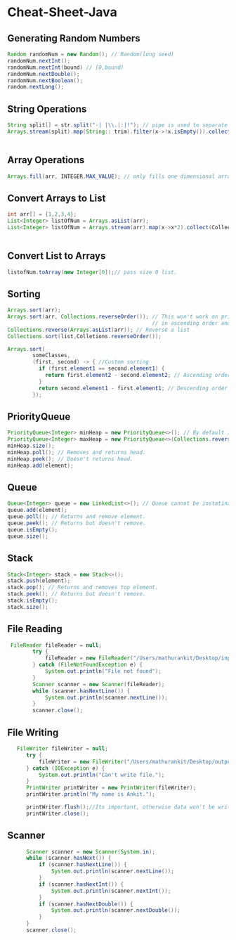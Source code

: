 # Cheat-Sheet-Java

Generating Random Numbers
------------
```java
Random randomNum = new Random(); // Random(long seed)
randomNum.nextInt();
randomNum.nextInt(bound) // [0,bound)
randomNum.nextDouble();
randomNum.nextBoolean();
random.nextLong();
```


String Operations
------------------
```java
String split[] = str.split("-| |\\.|:|!"); // pipe is used to separate regex, escaping fullstop(\\.) also.
Arrays.stream(split).map(String:: trim).filter(x->!x.isEmpty()).collect(Collectors.toList()); // Collecting non 
                                                                                        // empty string as list.
```

Array Operations
------------------
```java
Arrays.fill(arr, INTEGER.MAX_VALUE); // only fills one dimensional arrays.
```

Convert Arrays to List
-----------------------
```java
int arr[] = {1,2,3,4};
List<Integer> listOfNum = Arrays.asList(arr); 
List<Integer> listOfNum = Arrays.stream(arr).map(x->x*2).collect(Collectors.toList()); //Transform 
                                                                             // and convert to List.
```

Convert List to Arrays
----------------------
```java
listofNum.toArray(new Integer[0]);// pass size 0 list.
```

Sorting
-------------------------------------------------
```java
Arrays.sort(arr);
Arrays.sort(arr, Collections.reverseOrder()); // This won't work on primitve arrays, for them sort 
                                              // in ascending order and then reverse.
Collections.reverse(Arrays.asList(arr)); // Reverse a list
Collections.sort(list,Colletions.reverseOrder());

Arrays.sort(
        someClasses,
        (first, second) -> { //Custom sorting
          if (first.element1 == second.element1) {
            return first.element2 - second.element2; // Ascending order
          }
          return second.element1 - first.element1; // Descending order
        });
```

PriorityQueue
--------------------------------------------------
```java
PriorityQueue<Integer> minHeap = new PriorityQueue<>(); // By default its minHeap.
PriorityQueue<Integer> maxHeap = new PriorityQueue<>(Collections.reverseOrder());
minHeap.size();
minHeap.poll(); // Removes and returns head.
minHeap.peek(); // Doesn't returns head.
minHeap.add(element);
```

Queue
--------------------------------------------------
```java
Queue<Integer> queue = new LinkedList<>(); // Queue cannot be instatinated, its an abstract class.
queue.add(element);
queue.poll(); // Returns and remove element.
queue.peek(); // Returns but doesn't remove.
queue.isEmpty();
queue.size();
```

Stack
-----------------------------------
```java
Stack<Integer> stack = new Stack<>();
stack.push(element);
stack.pop(); // Returns and removes top element.
stack.peek(); // Returns but doesn't remove.
stack.isEmpty();
stack.size();
```

File Reading 
----------------------------------
```java
 FileReader fileReader = null;
        try {
            fileReader = new FileReader("/Users/mathurankit/Desktop/input.txt");
        } catch (FileNotFoundException e) {
            System.out.println("File not found");
        }
        Scanner scanner = new Scanner(fileReader);
        while (scanner.hasNextLine()) {
            System.out.println(scanner.nextLine());
        }
        scanner.close();
```
        
File Writing
---------------------------------
```java
   FileWriter fileWriter = null;
      try {
          fileWriter = new FileWriter("/Users/mathurankit/Desktop/output.txt");
      } catch (IOException e) {
          System.out.println("Can't write file.");
      }
      PrintWriter printWriter = new PrintWriter(fileWriter);
      printWriter.println("My name is Ankit.");

      printWriter.flush();//Its important, otherwise data won't be written.
      printWriter.close();
 ```

Scanner 
-----------------------------
```java
      Scanner scanner = new Scanner(System.in);
      while (scanner.hasNext()) {
          if (scanner.hasNextLine()) {
              System.out.println(scanner.nextLine());
          }
          if (scanner.hasNextInt()) {
              System.out.println(scanner.nextInt());
          }
          if (scanner.hasNextDouble()) {
              System.out.println(scanner.nextDouble());
          }
      }
      scanner.close();
```
